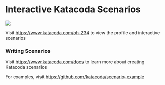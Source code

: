 # Interactive Katacoda Scenarios

[![](http://shields.katacoda.com/katacoda/oh-234/count.svg)](https://www.katacoda.com/oh-234 "Get your profile on Katacoda.com")

Visit https://www.katacoda.com/oh-234 to view the profile and interactive scenarios

### Writing Scenarios
Visit https://www.katacoda.com/docs to learn more about creating Katacoda scenarios

For examples, visit https://github.com/katacoda/scenario-example
